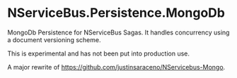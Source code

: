 NServiceBus.Persistence.MongoDb
===============================

MongoDb Persistence for NServiceBus Sagas.  It handles concurrency using a document versioning scheme.  


This is experimental and has not been put into production use.


A major rewrite of https://github.com/justinsaraceno/NServicebus-Mongo.
